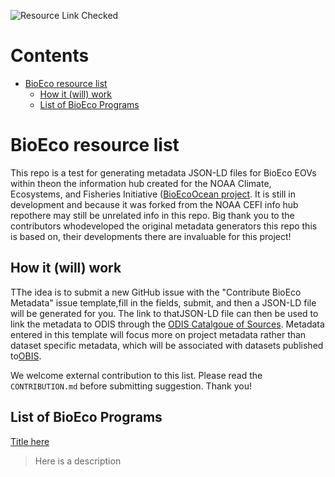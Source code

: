 ![Resource Link Checked](https://github.com/BioEcoOcean/metadata-tracking-dev/actions/workflows/gha_check_link_daily.yml/badge.svg)




Contents
========

* [BioEco resource list](#bioeco-resource-list)
	* [How it (will) work](#how-it-will-work)
	* [List of BioEco Programs](#list-of-bioeco-programs)

# BioEco resource list


This repo is a test for generating metadata JSON-LD files for BioEco EOVs within theon the information hub created for the NOAA Climate, Ecosystems, and Fisheries Initiative ([BioEcoOcean project](https://bioecoocean.org/). It is still in development and because it was forked from the NOAA CEFI info hub repothere may still be unrelated info in this repo. Big thank you to the contributors whodeveloped the original metadata generators this repo this is based on, their developments there are invaluable for this project! 

## How it (will) work
  
TThe idea is to submit a new GitHub issue with the "Contribute BioEco Metadata" issue template,fill in the fields, submit, and then a JSON-LD file will be generated for you. The link to thatJSON-LD file can then be used to link the metadata to ODIS through the [ODIS Catalgoue of Sources](https://catalogue.odis.org/). Metadata entered in this template will focus more on project metadata rather than dataset specific metadata, which will be associated with datasets published to[OBIS](https://obis.org/).  
  
We welcome external contribution to this list. Please read the `CONTRIBUTION.md` before submitting suggestion. Thank you! 

## List of BioEco Programs
  
[Title here](https://obis.org/) 
  
> Here is a description
